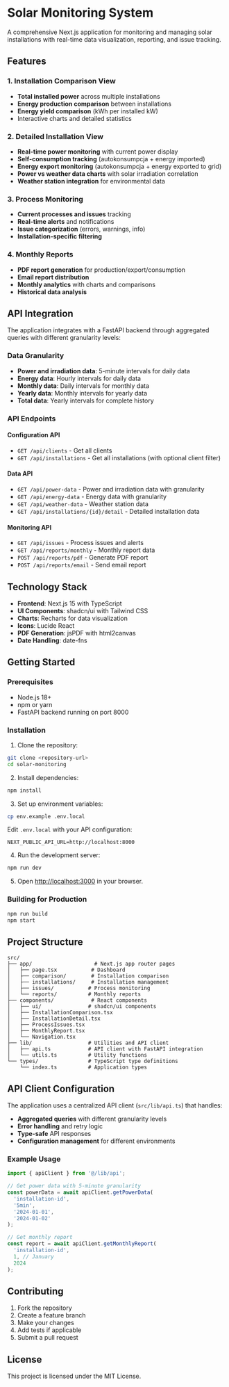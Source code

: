 # Solar Monitoring System

A comprehensive Next.js application for monitoring and managing solar installations with real-time data visualization, reporting, and issue tracking.

## Features

### 1. Installation Comparison View
- **Total installed power** across multiple installations
- **Energy production comparison** between installations
- **Energy yield comparison** (kWh per installed kW)
- Interactive charts and detailed statistics

### 2. Detailed Installation View
- **Real-time power monitoring** with current power display
- **Self-consumption tracking** (autokonsumpcja + energy imported)
- **Energy export monitoring** (autokonsumpcja + energy exported to grid)
- **Power vs weather data charts** with solar irradiation correlation
- **Weather station integration** for environmental data

### 3. Process Monitoring
- **Current processes and issues** tracking
- **Real-time alerts** and notifications
- **Issue categorization** (errors, warnings, info)
- **Installation-specific filtering**

### 4. Monthly Reports
- **PDF report generation** for production/export/consumption
- **Email report distribution**
- **Monthly analytics** with charts and comparisons
- **Historical data analysis**

## API Integration

The application integrates with a FastAPI backend through aggregated queries with different granularity levels:

### Data Granularity
- **Power and irradiation data**: 5-minute intervals for daily data
- **Energy data**: Hourly intervals for daily data
- **Monthly data**: Daily intervals for monthly data
- **Yearly data**: Monthly intervals for yearly data
- **Total data**: Yearly intervals for complete history

### API Endpoints

#### Configuration API
- `GET /api/clients` - Get all clients
- `GET /api/installations` - Get all installations (with optional client filter)

#### Data API
- `GET /api/power-data` - Power and irradiation data with granularity
- `GET /api/energy-data` - Energy data with granularity
- `GET /api/weather-data` - Weather station data
- `GET /api/installations/{id}/detail` - Detailed installation data

#### Monitoring API
- `GET /api/issues` - Process issues and alerts
- `GET /api/reports/monthly` - Monthly report data
- `POST /api/reports/pdf` - Generate PDF report
- `POST /api/reports/email` - Send email report

## Technology Stack

- **Frontend**: Next.js 15 with TypeScript
- **UI Components**: shadcn/ui with Tailwind CSS
- **Charts**: Recharts for data visualization
- **Icons**: Lucide React
- **PDF Generation**: jsPDF with html2canvas
- **Date Handling**: date-fns

## Getting Started

### Prerequisites
- Node.js 18+ 
- npm or yarn
- FastAPI backend running on port 8000

### Installation

1. Clone the repository:
```bash
git clone <repository-url>
cd solar-monitoring
```

2. Install dependencies:
```bash
npm install
```

3. Set up environment variables:
```bash
cp env.example .env.local
```

Edit `.env.local` with your API configuration:
```env
NEXT_PUBLIC_API_URL=http://localhost:8000
```

4. Run the development server:
```bash
npm run dev
```

5. Open [http://localhost:3000](http://localhost:3000) in your browser.

### Building for Production

```bash
npm run build
npm start
```

## Project Structure

```
src/
├── app/                    # Next.js app router pages
│   ├── page.tsx           # Dashboard
│   ├── comparison/        # Installation comparison
│   ├── installations/     # Installation management
│   ├── issues/           # Process monitoring
│   └── reports/          # Monthly reports
├── components/            # React components
│   ├── ui/               # shadcn/ui components
│   ├── InstallationComparison.tsx
│   ├── InstallationDetail.tsx
│   ├── ProcessIssues.tsx
│   ├── MonthlyReport.tsx
│   └── Navigation.tsx
├── lib/                  # Utilities and API client
│   ├── api.ts            # API client with FastAPI integration
│   └── utils.ts          # Utility functions
└── types/                # TypeScript type definitions
    └── index.ts          # Application types
```

## API Client Configuration

The application uses a centralized API client (`src/lib/api.ts`) that handles:

- **Aggregated queries** with different granularity levels
- **Error handling** and retry logic
- **Type-safe** API responses
- **Configuration management** for different environments

### Example Usage

```typescript
import { apiClient } from '@/lib/api';

// Get power data with 5-minute granularity
const powerData = await apiClient.getPowerData(
  'installation-id',
  '5min',
  '2024-01-01',
  '2024-01-02'
);

// Get monthly report
const report = await apiClient.getMonthlyReport(
  'installation-id',
  1, // January
  2024
);
```

## Contributing

1. Fork the repository
2. Create a feature branch
3. Make your changes
4. Add tests if applicable
5. Submit a pull request

## License

This project is licensed under the MIT License.